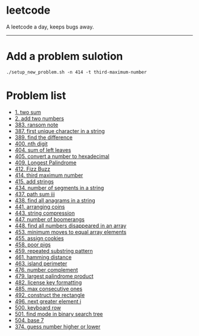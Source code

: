 # leetcode

A leetcode a day, keeps bugs away.

-------

# Add a problem sulotion

```
./setup_new_problem.sh -n 414 -t third-maximum-number
```

# Problem list

* [1. two sum](1_two_sum/1.md)
* [2. add two numbers](2_add_two_numbers/2.md)
* [383. ransom note](383_ransom_note/383.md)
* [387. first unique character in a string](387_first_unique_character_in_a_string/387.md)
* [389. find the difference](389_find_the_difference/389.md)
* [400. nth digit](400_nth_digit/400.md)
* [404. sum of left leaves](404_sum_of_left_leaves/404.md)
* [405. convert a number to hexadecimal](405_convert_a_number_to_hexadecimal/405.md)
* [409. Longest Palindrome](409_longest_palindrome/409.md)
* [412. Fizz Buzz](412_fizz_buzz/412.md)
* [414. third maximum number](414_third_maximum_number/414.md)
* [415. add strings](415_add_strings/415.md)
* [434. number of segments in a string](434_number_of_segments_in_a_string/434.md)
* [437. path sum iii](437_path_sum_iii/437.md)
* [438. find all anagrams in a string](438_find_all_anagrams_in_a_string/438.md)
* [441. arranging coins](441_arranging_coins/441.md)
* [443. string compression](443_string_compression/443.md)
* [447. number of boomerangs](447_number_of_boomerangs/447.md)
* [448. find all numbers disappeared in an array](448_find_all_numbers_disappeared_in_an_array/448.md)
* [453. minimum moves to equal array elements](453_minimum_moves_to_equal_array_elements/453.md)
* [455. assign cookies](455_assign_cookies/455.md)
* [458. poor pigs](458_poor_pigs/458.md)
* [459. repeated substring pattern](459_repeated_substring_pattern/459.md)
* [461. hamming distance](461_hamming_distance/461.md)
* [463. island perimeter](463_island_perimeter/463.md)
* [476. number complement](476_number_complement/476.md)
* [479. largest palindrome product](479_largest_palindrome_product/479.md)
* [482. license key formatting](482_license_key_formatting/482.md)
* [485. max consecutive ones](485_max_consecutive_ones/485.md)
* [492. construct the rectangle](492_construct_the_rectangle/492.md)
* [496. next greater element i](496_next_greater_element_i/496.md)
* [500. keyboard row](500_keyboard_row/500.md)
* [501. find mode in binary search tree](501_find_mode_in_binary_search_tree/501.md)
* [504. base 7](504_base_7/504.md)
* [374. guess number higher or lower](374_guess_number_higher_or_lower/374.md)
